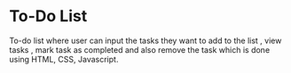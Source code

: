 # To-Do List
To-do list where user can input the tasks they want to add to the list , view tasks , mark task as completed and also remove the task which is done using HTML, CSS, Javascript.
